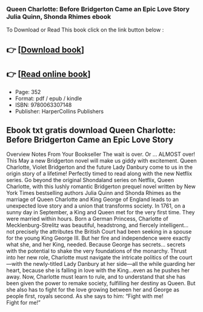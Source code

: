 ### Queen Charlotte: Before Bridgerton Came an Epic Love Story Julia Quinn, Shonda Rhimes ebook

To Download or Read This book click on the link button below :

## 👉  [**[Download book](http://ebooksharez.info/download.php?group=book&from=github.com&id=701660&lnk=1079 "Download book")**]

## 👉  [**[Read online book](http://ebooksharez.info/download.php?group=book&from=github.com&id=701660&lnk=1079 "Read online book")**]


* Page: 352
* Format: pdf / epub / kindle
* ISBN: 9780063307148
* Publisher: HarperCollins Publishers



## Ebook txt gratis download Queen Charlotte: Before Bridgerton Came an Epic Love Story


Overview
Notes From Your Bookseller The wait is over. Or ... ALMOST over! This May a new Bridgerton novel will make us giddy with excitement. Queen Charlotte, Violet Bridgerton and the future Lady Danbury come to us in the origin story of a lifetime! Perfectly timed to read along with the new Netflix series. Go beyond the original Shondaland series on Netflix, Queen Charlotte, with this lushly romantic Bridgerton prequel novel written by New York Times bestselling authors Julia Quinn and Shonda Rhimes as the marriage of Queen Charlotte and King George of England leads to an unexpected love story and a union that transforms society. In 1761, on a sunny day in September, a King and Queen met for the very first time. They were married within hours. Born a German Princess, Charlotte of Mecklenburg-Strelitz was beautiful, headstrong, and fiercely intelligent… not precisely the attributes the British Court had been seeking in a spouse for the young King George III. But her fire and independence were exactly what she, and her King, needed. Because George has secrets… secrets with the potential to shake the very foundations of the monarchy. Thrust into her new role, Charlotte must navigate the intricate politics of the court—with the newly-titled Lady Danbury at her side—all the while guarding her heart, because she is falling in love with the King…even as he pushes her away. Now, Charlotte must learn to rule, and to understand that she has been given the power to remake society, fulfilling her destiny as Queen. But she also has to fight for the love growing between her and George as people first, royals second. As she says to him: “Fight with me! Fight for me!”



